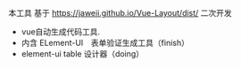 本工具 基于 https://jaweii.github.io/Vue-Layout/dist/ 二次开发
* vue自动生成代码工具.
* 内含 ELement-UI　表单验证生成工具（finish）
*  element-ui table 设计器（doing）

